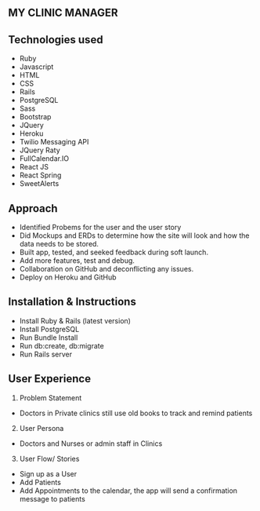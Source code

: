 ## MY CLINIC MANAGER

## Technologies used
- Ruby
- Javascript
- HTML
- CSS
- Rails 
- PostgreSQL
- Sass
- Bootstrap
- JQuery
- Heroku
- Twilio Messaging API
- JQuery Raty
- FullCalendar.IO
- React JS
- React Spring
- SweetAlerts

## Approach
- Identified Probems for the user and the user story
- Did Mockups and ERDs to determine how the site will look and how the data needs to be stored.
- Built app, tested, and seeked feedback during soft launch.
- Add more features, test and debug.
- Collaboration on GitHub and deconflicting any issues.
- Deploy on Heroku and GitHub


## Installation & Instructions
- Install Ruby & Rails (latest version)
- Install PostgreSQL
- Run Bundle Install
- Run db:create, db:migrate
- Run Rails server 


## User Experience
1. Problem Statement
- Doctors in Private clinics still use old books to track and remind patients 

2. User Persona
- Doctors and Nurses or admin staff in Clinics

3. User Flow/ Stories
- Sign up as a User
- Add Patients
- Add Appointments to the calendar, the app will send a confirmation message to patients


